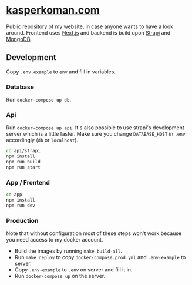 # [kasperkoman.com](https://kasperkoman.com)

Public repository of my website, in case anyone wants to have a look around. Frontend uses [Next.js](https://nextjs.org) and backend is build upon [Strapi](https://strapi.io/) and [MongoDB](https://www.mongodb.com/).

## Development

Copy `.env.example` to `env` and fill in variables.

### Database 

Run `docker-compose up db`.

### Api

Run `docker-compose up api`. It's also possible to use strapi's development server which is a little faster. Make sure you change `DATABASE_HOST` in `.env` accordingly (`db` or `localhost`).

```bash
cd api/strapi
npm install
npm run build
npm run start
```

### App / Frontend

```bash
cd app
npm install
npm run dev
```

### Production

Note that without configuration most of these steps won't work because you need access to my docker account.

- Build the images by running `make build-all`. 
- Run `make deploy` to copy `docker-compose.prod.yml` and `.env-example` to server. 
- Copy `.env-example` to `.env` on server and fill it in. 
- Run `docker-compose up` on the server.